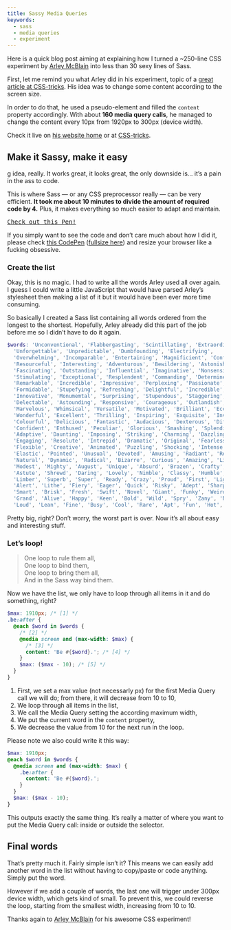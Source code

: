 ```yaml
---
title: Sassy Media Queries
keywords:
  - sass
  - media queries
  - experiment
---
```


Here is a quick blog post aiming at explaining how I turned a ~250-line CSS experiment by [Arley McBlain](https://arleym.com) into less than 30 sexy lines of Sass.

First, let me remind you what Arley did in his experiment, topic of a [great article at CSS-tricks](https://css-tricks.com/lark-queries/). His idea was to change some content according to the screen size.

In order to do that, he used a pseudo-element and filled the `content` property accordingly. With about **160 media query calls**, he managed to change the content every 10px from 1920px to 300px (device width).

Check it live on [his website home](https://arleym.com/) or at [CSS-tricks](https://css-tricks.com/examples/LarkQueries/).

## Make it Sassy, make it easy

g idea, really. It works great, it looks great, the only downside is… it’s a pain in the ass to code.

This is where Sass &mdash; or any CSS preprocessor really &mdash; can be very efficient. **It took me about 10 minutes to divide the amount of required code by 4.** Plus, it makes everything so much easier to adapt and maintain.

<pre class="codepen" data-height="320" data-type="result" data-href="kBzra" data-user="KittyGiraudel" data-safe="true"><code></code><a href="https://codepen.io/KittyGiraudel/pen/kBzra">Check out this Pen!</a></pre>

If you simply want to see the code and don’t care much about how I did it, please check [this CodePen](https://codepen.io/KittyGiraudel/pen/kBzra) ([fullsize here](https://codepen.io/KittyGiraudel/full/kBzra)) and resize your browser like a fucking obsessive.

### Create the list

Okay, this is no magic. I had to write all the words Arley used all over again. I guess I could write a little JavaScript that would have parsed Arley’s stylesheet then making a list of it but it would have been ever more time consuming.

So basically I created a Sass list containing all words ordered from the longest to the shortest. Hopefully, Arley already did this part of the job before me so I didn’t have to do it again.

```scss
$words: 'Unconventional', 'Flabbergasting', 'Scintillating', 'Extraordinary',
  'Unforgettable', 'Unpredictable', 'Dumbfounding', 'Electrifying',
  'Overwhelming', 'Incomparable', 'Entertaining', 'Magnificient', 'Confounding',
  'Resourceful', 'Interesting', 'Adventurous', 'Bewildering', 'Astonishing',
  'Fascinating', 'Outstanding', 'Influential', 'Imaginative', 'Nonsensical',
  'Stimulating', 'Exceptional', 'Resplendent', 'Commanding', 'Determined',
  'Remarkable', 'Incredible', 'Impressive', 'Perplexing', 'Passionate',
  'Formidable', 'Stupefying', 'Refreshing', 'Delightful', 'Incredible',
  'Innovative', 'Monumemtal', 'Surprising', 'Stupendous', 'Staggering',
  'Delectable', 'Astounding', 'Responsive', 'Courageous', 'Outlandish',
  'Marvelous', 'Whimsical', 'Versatile', 'Motivated', 'Brilliant', 'Eccentric',
  'Wonderful', 'Excellent', 'Thrilling', 'Inspiring', 'Exquisite', 'Inventive',
  'Colourful', 'Delicious', 'Fantastic', 'Audacious', 'Dexterous', 'Different',
  'Confident', 'Enthused', 'Peculiar', 'Glorious', 'Smashing', 'Splendid',
  'Adaptive', 'Daunting', 'Imposing', 'Striking', 'Charming', 'Dazzling',
  'Engaging', 'Resolute', 'Intrepid', 'Dramatic', 'Original', 'Fearless',
  'Flexible', 'Creative', 'Animated', 'Puzzling', 'Shocking', 'Intense',
  'Elastic', 'Pointed', 'Unusual', 'Devoted', 'Amusing', 'Radiant', 'Refined',
  'Natural', 'Dynamic', 'Radical', 'Bizarre', 'Curious', 'Amazing', 'Lively',
  'Modest', 'Mighty', 'August', 'Unique', 'Absurd', 'Brazen', 'Crafty',
  'Astute', 'Shrewd', 'Daring', 'Lovely', 'Nimble', 'Classy', 'Humble',
  'Limber', 'Superb', 'Super', 'Ready', 'Crazy', 'Proud', 'First', 'Light',
  'Alert', 'Lithe', 'Fiery', 'Eager', 'Quick', 'Risky', 'Adept', 'Sharp',
  'Smart', 'Brisk', 'Fresh', 'Swift', 'Novel', 'Giant', 'Funky', 'Weird',
  'Grand', 'Alive', 'Happy', 'Keen', 'Bold', 'Wild', 'Spry', 'Zany', 'Nice',
  'Loud', 'Lean', 'Fine', 'Busy', 'Cool', 'Rare', 'Apt', 'Fun', 'Hot', 'Big';
```

Pretty big, right? Don’t worry, the worst part is over. Now it’s all about easy and interesting stuff.

### Let’s loop!

> One loop to rule them all,  
> One loop to bind them,  
> One loop to bring them all,  
> And in the Sass way bind them.

Now we have the list, we only have to loop through all items in it and do something, right?

```scss
$max: 1910px; /* [1] */
.be:after {
  @each $word in $words {
    /* [2] */
    @media screen and (max-width: $max) {
      /* [3] */
      content: 'Be #{$word}.'; /* [4] */
    }
    $max: ($max - 10); /* [5] */
  }
}
```

1. First, we set a max value (not necessarly px) for the first Media Query call we will do; from there, it will decrease from 10 to 10,
2. We loop through all items in the list,
3. We call the Media Query setting the according maximum width,
4. We put the current word in the `content` property,
5. We decrease the value from 10 for the next run in the loop.

Please note we also could write it this way:

```scss
$max: 1910px;
@each $word in $words {
  @media screen and (max-width: $max) {
    .be:after {
      content: 'Be #{$word}.';
    }
  }
  $max: ($max - 10);
}
```

This outputs exactly the same thing. It’s really a matter of where you want to put the Media Query call: inside or outside the selector.

## Final words

That’s pretty much it. Fairly simple isn’t it? This means we can easily add another word in the list without having to copy/paste or code anything. Simply put the word.

However if we add a couple of words, the last one will trigger under 300px device width, which gets kind of small. To prevent this, we could reverse the loop, starting from the smallest width, increasing from 10 to 10.

Thanks again to [Arley McBlain](https://twitter.com/arleym) for his awesome CSS experiment!
